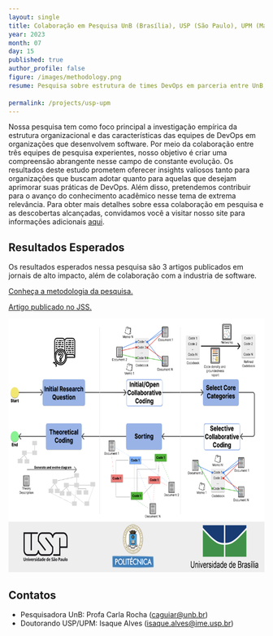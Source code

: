 ```yaml
---
layout: single
title: Colaboração em Pesquisa UnB (Brasília), USP (São Paulo), UPM (Madrid) (2021 - em andamento)
year: 2023
month: 07
day: 15
published: true
author_profile: false
figure: /images/methodology.png
resume: Pesquisa sobre estrutura de times DevOps em parceria entre UnB, USP e UPM (Madrid). Utilizando Grounded Theory, propomos uma taxonomia de DevOps harmonizada, além de operacionalizar e validar essa teoria. Publicação de 3 journals previstos.

permalink: /projects/usp-upm
---
```


 
Nossa pesquisa tem como foco principal a investigação empírica da estrutura organizacional e das características das equipes de DevOps em organizações que desenvolvem software. Por meio da colaboração entre três equipes de pesquisa experientes, nosso objetivo é criar uma compreensão abrangente nesse campo de constante evolução. Os resultados deste estudo prometem oferecer insights valiosos tanto para organizações que buscam adotar quanto para aquelas que desejam aprimorar suas práticas de DevOps. Além disso, pretendemos contribuir para o avanço do conhecimento acadêmico nesse tema de extrema relevância. Para obter mais detalhes sobre essa colaboração em pesquisa e as descobertas alcançadas, convidamos você a visitar nosso site para informações adicionais [aqui](https://jdiazfernandez.github.io/devops_taxonomies.github.io/).

## Resultados Esperados

Os resultados esperados nessa pesquisa são 3 artigos publicados em jornais de alto impacto, além de colaboração com a industria de software.

[Conheça a metodologia da pesquisa.](https://jdiazfernandez.github.io/devops_taxonomies.github.io/)

[Artigo publicado no JSS.](https://www.sciencedirect.com/science/article/pii/S0164121223003035)


<img src="/images/methodology.png" alt="Metodologia" style="height: 500px;" />

## Contatos

- Pesquisadora UnB: Profa Carla Rocha ([caguiar@unb.br](caguiar@unb.br))
- Doutorando USP/UPM: Isaque Alves ([isaque.alves@ime.usp.br](isaque.alves@ime.usp.br))